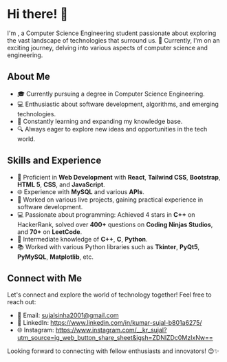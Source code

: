 # Hi there! 👋

I'm , a Computer Science Engineering student passionate about exploring the vast landscape of technologies that surround us. 🌟 Currently, I'm on an exciting journey, delving into various aspects of computer science and engineering.

## About Me
- 🎓 Currently pursuing a degree in Computer Science Engineering.
- 💻 Enthusiastic about software development, algorithms, and emerging technologies.
- 🌱 Constantly learning and expanding my knowledge base.
- 🔍 Always eager to explore new ideas and opportunities in the tech world.

## Skills and Experience
- 🚀 Proficient in **Web Development** with **React**, **Tailwind CSS**, **Bootstrap**, **HTML 5**, **CSS**, and **JavaScript**.
- 🌐 Experience with **MySQL** and various **APIs**.
- 💼 Worked on various live projects, gaining practical experience in software development.
- 💻 Passionate about programming: Achieved 4 stars in **C++** on HackerRank, solved over **400+** questions on **Coding Ninjas Studios**, and **70+** on **LeetCode**.
- 🐍 Intermediate knowledge of **C++**, **C**, **Python**.
- 📚 Worked with various Python libraries such as **Tkinter**, **PyQt5**, **PyMySQL**, **Matplotlib**, etc.

## Connect with Me
Let's connect and explore the world of technology together! Feel free to reach out:

- 📧 Email: sujalsinha2001@gmail.com
- 💼 LinkedIn: https://www.linkedin.com/in/kumar-sujal-b801a6275/
- 🌐 Instagram: https://www.instagram.com/__kr_sujal?utm_source=ig_web_button_share_sheet&igsh=ZDNlZDc0MzIxNw==

Looking forward to connecting with fellow enthusiasts and innovators! 😊✨

